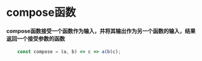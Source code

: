 <h1>compose函数</h1>

#### compose函数接受一个函数作为输入，并将其输出作为另一个函数的输入，结果返回一个接受参数的函数

```js
    const compose = (a, b) => c => a(b(c);
```